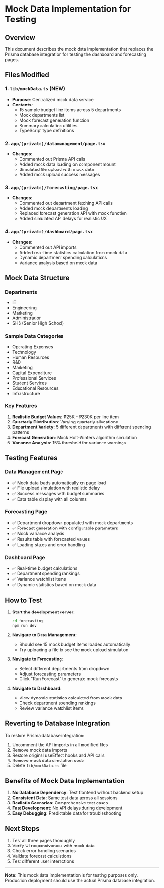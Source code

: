 # Mock Data Implementation for Testing

## Overview

This document describes the mock data implementation that replaces the Prisma database integration for testing the dashboard and forecasting pages.

## Files Modified

### 1. `lib/mockData.ts` (NEW)

- **Purpose**: Centralized mock data service
- **Contents**:
  - 15 sample budget line items across 5 departments
  - Mock departments list
  - Mock forecast generation function
  - Summary calculation utilities
  - TypeScript type definitions

### 2. `app/(private)/datamanagement/page.tsx`

- **Changes**:
  - Commented out Prisma API calls
  - Added mock data loading on component mount
  - Simulated file upload with mock data
  - Added mock upload success messages

### 3. `app/(private)/forecasting/page.tsx`

- **Changes**:
  - Commented out department fetching API calls
  - Added mock departments loading
  - Replaced forecast generation API with mock function
  - Added simulated API delays for realistic UX

### 4. `app/(private)/dashboard/page.tsx`

- **Changes**:
  - Commented out API imports
  - Added real-time statistics calculation from mock data
  - Dynamic department spending calculations
  - Variance analysis based on mock data

## Mock Data Structure

### Departments

- IT
- Engineering
- Marketing
- Administration
- SHS (Senior High School)

### Sample Data Categories

- Operating Expenses
- Technology
- Human Resources
- R&D
- Marketing
- Capital Expenditure
- Professional Services
- Student Services
- Educational Resources
- Infrastructure

### Key Features

1. **Realistic Budget Values**: ₱25K - ₱230K per line item
2. **Quarterly Distribution**: Varying quarterly allocations
3. **Department Variety**: 5 different departments with different spending patterns
4. **Forecast Generation**: Mock Holt-Winters algorithm simulation
5. **Variance Analysis**: 15% threshold for variance warnings

## Testing Features

### Data Management Page

- ✅ Mock data loads automatically on page load
- ✅ File upload simulation with realistic delay
- ✅ Success messages with budget summaries
- ✅ Data table display with all columns

### Forecasting Page

- ✅ Department dropdown populated with mock departments
- ✅ Forecast generation with configurable parameters
- ✅ Mock variance analysis
- ✅ Results table with forecasted values
- ✅ Loading states and error handling

### Dashboard Page

- ✅ Real-time budget calculations
- ✅ Department spending rankings
- ✅ Variance watchlist items
- ✅ Dynamic statistics based on mock data

## How to Test

1. **Start the development server**:

   ```bash
   cd forecasting
   npm run dev
   ```

2. **Navigate to Data Management**:

   - Should see 15 mock budget items loaded automatically
   - Try uploading a file to see the mock upload simulation

3. **Navigate to Forecasting**:

   - Select different departments from dropdown
   - Adjust forecasting parameters
   - Click "Run Forecast" to generate mock forecasts

4. **Navigate to Dashboard**:
   - View dynamic statistics calculated from mock data
   - Check department spending rankings
   - Review variance watchlist items

## Reverting to Database Integration

To restore Prisma database integration:

1. Uncomment the API imports in all modified files
2. Remove mock data imports
3. Restore original useEffect hooks and API calls
4. Remove mock data simulation code
5. Delete `lib/mockData.ts` file

## Benefits of Mock Data Implementation

1. **No Database Dependency**: Test frontend without backend setup
2. **Consistent Data**: Same test data across all sessions
3. **Realistic Scenarios**: Comprehensive test cases
4. **Fast Development**: No API delays during development
5. **Easy Debugging**: Predictable data for troubleshooting

## Next Steps

1. Test all three pages thoroughly
2. Verify UI responsiveness with mock data
3. Check error handling scenarios
4. Validate forecast calculations
5. Test different user interactions

---

**Note**: This mock data implementation is for testing purposes only. Production deployment should use the actual Prisma database integration.
